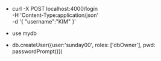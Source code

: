 - curl -X POST localhost:4000/login \
  -H 'Content-Type:application/json' \
  -d '{ "username":"KIM" }'

- use mydb
- db.createUser({user:'sunday00', roles: ['dbOwner'], pwd: passwordPrompt()})

